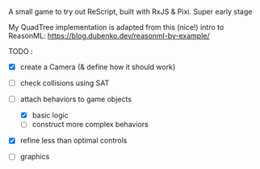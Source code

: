 A small game to try out ReScript, built with RxJS & Pixi.
Super early stage

My QuadTree implementation is adapted from this (nice!) intro to ReasonML: https://blog.dubenko.dev/reasonml-by-example/ 

TODO :

- [x] create a Camera (& define how it should work)
- [ ] check collisions using SAT
- [ ] attach behaviors to game objects

    - [x] basic logic
    - [ ] construct more complex behaviors

- [x] refine less than optimal controls
- [ ] graphics
